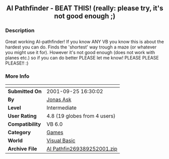 ﻿<div align="center">

## AI Pathfinder \- BEAT THIS\! \(really: please try, it's not good enough ;\)


</div>

### Description

Great working AI-pathfinder! If you know ANY VB you know this is about the hardest you can do. Finds the 'shortest' way trough a maze (or whatever you might use it for). However it's not good enough (does not work with planes etc.) so if you can do better PLEASE let me know! PLEASE PLEASE PLEASE!! :)
 
### More Info
 


<span>             |<span>
---                |---
**Submitted On**   |2001-09-25 16:30:02
**By**             |[Jonas Ask](https://github.com/Planet-Source-Code/PSCIndex/blob/master/ByAuthor/jonas-ask.md)
**Level**          |Intermediate
**User Rating**    |4.8 (19 globes from 4 users)
**Compatibility**  |VB 6\.0
**Category**       |[Games](https://github.com/Planet-Source-Code/PSCIndex/blob/master/ByCategory/games__1-38.md)
**World**          |[Visual Basic](https://github.com/Planet-Source-Code/PSCIndex/blob/master/ByWorld/visual-basic.md)
**Archive File**   |[AI Pathfin269389252001\.zip](https://github.com/Planet-Source-Code/jonas-ask-ai-pathfinder-beat-this-really-please-try-it-s-not-good-enough__1-27533/archive/master.zip)








